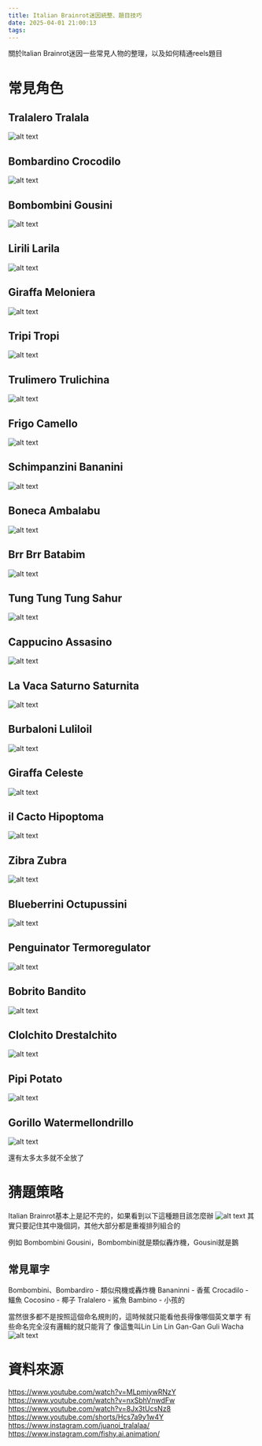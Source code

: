 ```yaml
---
title: Italian Brainrot迷因統整、題目技巧
date: 2025-04-01 21:00:13
tags:
---
```

關於Italian Brainrot迷因一些常見人物的整理，以及如何精通reels題目


# 常見角色
## Tralalero Tralala
![alt text](images/20250401/image.png)

## Bombardino Crocodilo
![alt text](images/20250401/image-1.png)

## Bombombini Gousini
![alt text](images/20250401/image-2.png)

## Lirili Larila
![alt text](images/20250401/image-3.png)

## Giraffa Meloniera
![alt text](images/20250401/image-4.png)

## Tripi Tropi
![alt text](images/20250401/image-5.png)

## Trulimero Trulichina
![alt text](images/20250401/image-6.png)

## Frigo Camello
![alt text](images/20250401/image-7.png)

## Schimpanzini Bananini
![alt text](images/20250401/image-8.png)

## Boneca Ambalabu
![alt text](images/20250401/image-9.png)

## Brr Brr Batabim
![alt text](images/20250401/image-12.png)

## Tung Tung Tung Sahur
![alt text](images/20250401/image-11.png)

## Cappucino Assasino
![alt text](images/20250401/image-13.png)

## La Vaca Saturno Saturnita
![alt text](images/20250401/image-14.png)

## Burbaloni Luliloil
![alt text](images/20250401/it-3.png)

## Giraffa Celeste
![alt text](images/20250401/image-15.png)

## il Cacto Hipoptoma
![alt text](images/20250401/image-16.png)

## Zibra Zubra
![alt text](images/20250401/image-17.png)

## Blueberrini Octupussini
![alt text](images/20250401/image-18.png)

## Penguinator Termoregulator
![alt text](images/20250401/it-5.png)

## Bobrito Bandito
![alt text](images/20250401/b.png)

## Clolchito Drestalchito
![alt text](images/20250401/it-7.png)

## Pipi Potato
![alt text](images/20250401/it-8.png)

## Gorillo Watermellondrillo
![alt text](images/20250401/it-9.png)

還有太多太多就不全放了

# 猜題策略
Italian Brainrot基本上是記不完的，如果看到以下這種題目該怎麼辦
![alt text](images/20250401/it-2.png)
其實只要記住其中幾個詞，其他大部分都是重複排列組合的

例如 Bombombini Gousini，Bombombini就是類似轟炸機，Gousini就是鵝

## 常見單字
Bombombini、Bombardiro - 類似飛機或轟炸機
Bananinni - 香蕉
Crocadilo - 鱷魚
Cocosino - 椰子
Tralalero - 鯊魚
Bambino - 小孩的

當然很多都不是按照這個命名規則的，這時候就只能看他長得像哪個英文單字
有些命名完全沒有邏輯的就只能背了
像這隻叫Lin Lin Lin Gan-Gan Guli Wacha
![alt text](images/20250401/it-4.png)

# 資料來源
https://www.youtube.com/watch?v=MLpmiywRNzY
https://www.youtube.com/watch?v=nxSbhVnwdFw
https://www.youtube.com/watch?v=8Jx3tUcsNz8
https://www.youtube.com/shorts/Hcs7a9y1w4Y
https://www.instagram.com/juanoi_tralalaa/
https://www.instagram.com/fishy.ai.animation/